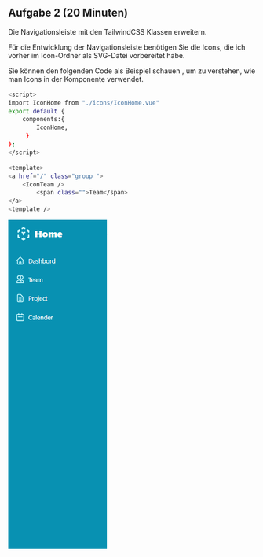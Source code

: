 ## Aufgabe 2 (20 Minuten)

Die Navigationsleiste mit den TailwindCSS Klassen erweitern.


Für die Entwicklung der Navigationsleiste benötigen Sie die Icons, die ich vorher im Icon-Ordner als SVG-Datei vorbereitet habe.

Sie können den folgenden Code als Beispiel schauen , um zu verstehen, wie man Icons in der Komponente verwendet.

```sh
<script>
import IconHome from "./icons/IconHome.vue"
export default {
    components:{
        IconHome,
     }
};
</script>
```

```sh
<template>
<a href="/" class="group ">
    <IconTeam />
        <span class="">Team</span>
</a>
<template />
```



![Getting Started](./pic2.PNG)
